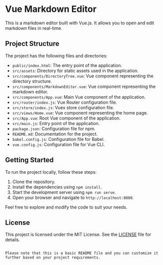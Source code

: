 # Vue Markdown Editor

This is a markdown editor built with Vue.js. It allows you to open and edit markdown files in real-time.

## Project Structure

The project has the following files and directories:

- `public/index.html`: The entry point of the application.
- `src/assets`: Directory for static assets used in the application.
- `src/components/DirectoryTree.vue`: Vue component representing the directory structure.
- `src/components/MarkdownEditor.vue`: Vue component representing the markdown editor.
- `src/components/App.vue`: Main Vue component of the application.
- `src/router/index.js`: Vue Router configuration file.
- `src/store/index.js`: Vuex store configuration file.
- `src/views/Home.vue`: Vue component representing the home page.
- `src/App.vue`: Root Vue component of the application.
- `src/main.js`: Entry point of the application.
- `package.json`: Configuration file for npm.
- `README.md`: Documentation for the project.
- `babel.config.js`: Configuration file for Babel.
- `vue.config.js`: Configuration file for Vue CLI.

## Getting Started

To run the project locally, follow these steps:

1. Clone the repository.
2. Install the dependencies using `npm install`.
3. Start the development server using `npm run serve`.
4. Open your browser and navigate to `http://localhost:8080`.

Feel free to explore and modify the code to suit your needs.

## License

This project is licensed under the MIT License. See the [LICENSE](./LICENSE) file for details.
```

Please note that this is a basic README file and you can customize it further based on your project requirements.